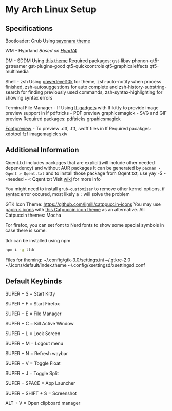 # My Arch Linux Setup

## Specifications

Bootloader: Grub
Using [sayonara theme](https://github.com/samoht9277/dotfiles/tree/master/grub/themes/sayonara)

WM - Hyprland
*Based on [HyprV4](https://github.com/SolDoesTech/HyprV4)*

DM - SDDM
Using [this theme](https://github.com/3ximus/aerial-sddm-theme)
Required packages: gst-libav phonon-qt5-gstreamer gst-plugins-good qt5-quickcontrols qt5-graphicaleffects qt5-multimedia

Shell - zsh
Using [powerlevel10k](https://github.com/romkatv/powerlevel10k) for theme, zsh-auto-notify when process finished, zsh-autosuggestions for auto complete and zsh-history-substring-search for finding previously used commands, zsh-syntax-highlighting for showing syntax errors

Terminal File Manager - lf
Using [lf-gadgets](https://github.com/slavistan/lf-gadgets) with lf-kitty to provide image preview support in lf
pdftricks - PDF preview
graphicsmagick - SVG and GIF preview
Required packages: pdftricks grpahicsmagick

[Fontpreview](https://github.com/sdushantha/fontpreview) - To preview .otf, .ttf, .woff files in lf
Required pacakges: xdotool fzf imagemagick sxiv

## Additional Information

Qqent.txt includes packages that are explicit(will include other needed dependency) and without AUR packages
It can be generated by `pacman -Qqent > Qqent.txt` and to install those package from Qqent.txt, use yay -S --needed - < Qqent.txt 
Visit [wiki](https://wiki.archlinux.org/title/Pacman/Tips_and_tricks) for more info

You might need to install `grub-customizer` to remove other kernel options, if syntax error occured, most likely a `:` will solve the problem

GTK Icon Theme: https://github.com/ljmill/catppuccin-icons
You may use [papirus icons](https://github.com/PapirusDevelopmentTeam/papirus-icon-theme) with [this Catpuccin icon theme](https://aur.archlinux.org/packages/papirus-folders-catppuccin-git) as an alternative.
All Catpuccin themes: Mocha

For firefox, you can set font to Nerd fonts to show some special symbols in case there is some.

tldr can be installed using npm
```bash
npm i -g tldr
```

Files for theming:
~/.config/gtk-3.0/settings.ini
~/.gtkrc-2.0
~/.icons/default/index.theme
~/.config/xsettingsd/xsettingsd.conf

## Default Keybinds

SUPER + S = Start Kitty

SUPER + F = Start Firefox

SUPER + E = File Manager

SUPER + C = Kill Active Window

SUPER + L = Lock Screen

SUPER + M = Logout menu

SUPER + N = Refresh waybar

SUPER + V = Toggle Float

SUPER + J = Toggle Split

SUPER + SPACE = App Launcher

SUPER + SHIFT + S = Screenshot

ALT + V = Open clipboard manager
